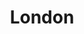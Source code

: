 ---
title:			"London"
post_path:	2017-11-12-london
date_start:	2017_11_12
date_end:		2017_11_19
metadata:
  - airports:
      - JFK
      - LHR
  - airport lounges:
      LHR:
        - British Airways Galleries South Lounge (T5)
  - airlines:
      - British Airways
  - cities:
      - London
  - countries:
      - England
  - continents:
      - Europe
  - hotels:
      - The Milestone Hotel
photos:
  - ext:		01.jpg
    class:	vertical
---